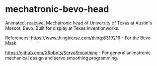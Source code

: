 # mechatronic-bevo-head
Animated, reactive, Mechatronic head of University of Texas at Austin's Mascot, Bevo. Built for display at Texas Inventionworks.

References:
https://www.thingiverse.com/thing:6319216 - For the Bevo Mask

https://github.com/XRobots/ServoSmoothing - For general animatronic mechanical design and servo smoothing programming.

